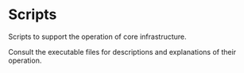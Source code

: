 # Scripts

Scripts to support the operation of core infrastructure.

Consult the executable files for descriptions and explanations of their operation.
